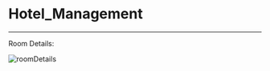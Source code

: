# Hotel_Management

------------------

Room Details:

![roomDetails](https://user-images.githubusercontent.com/75544737/129472545-789e4dc8-0641-4741-a79f-e35f88011932.png)
